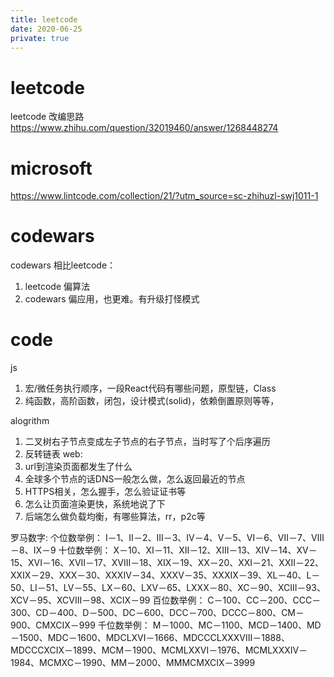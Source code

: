 ```yaml
---
title: leetcode
date: 2020-06-25
private: true
---
```

# leetcode
leetcode 改编思路
https://www.zhihu.com/question/32019460/answer/1268448274

# microsoft
https://www.lintcode.com/collection/21/?utm_source=sc-zhihuzl-swj1011-1

# codewars
codewars 相比leetcode：
1. leetcode 偏算法
2. codewars 偏应用，也更难。有升级打怪模式

# code
js
1. 宏/微任务执行顺序，一段React代码有哪些问题，原型链，Class
1. 纯函数，高阶函数，闭包，设计模式(solid)，依赖倒置原则等等，

alogrithm
1. 二叉树右子节点变成左子节点的右子节点，当时写了个后序遍历
2. 反转链表
web:
1. url到渲染页面都发生了什么
2. 全球多个节点的话DNS一般怎么做，怎么返回最近的节点
3. HTTPS相关，怎么握手，怎么验证证书等
4. 怎么让页面渲染更快，系统地说了下
5. 后端怎么做负载均衡，有哪些算法，rr，p2c等

罗马数字:
    个位数举例：
    Ⅰ－1、Ⅱ－2、Ⅲ－3、Ⅳ－4、Ⅴ－5、Ⅵ－6、Ⅶ－7、Ⅷ－8、Ⅸ－9
    十位数举例：
    Ⅹ－10、Ⅺ－11、Ⅻ－12、XIII－13、XIV－14、XV－15、XVI－16、XVII－17、XVIII－18、XIX－19、XX－20、XXI－21、XXII－22、XXIX－29、XXX－30、XXXIV－34、XXXV－35、XXXIX－39、XL－40、L－50、LI－51、LV－55、LX－60、LXV－65、LXXX－80、XC－90、XCIII－93、XCV－95、XCVIII－98、XCIX－99
    百位数举例：
    C－100、CC－200、CCC－300、CD－400、D－500、DC－600、DCC－700、DCCC－800、CM－900、CMXCIX－999
    千位数举例：
    M－1000、MC－1100、MCD－1400、MD－1500、MDC－1600、MDCLXVI－1666、MDCCCLXXXVIII－1888、MDCCCXCIX－1899、MCM－1900、MCMLXXVI－1976、MCMLXXXIV－1984、MCMXC－1990、MM－2000、MMMCMXCIX－3999